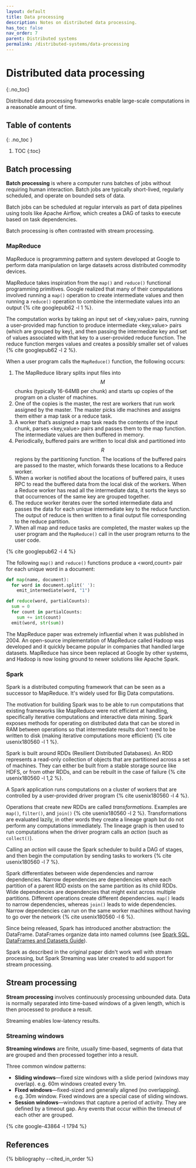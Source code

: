 ```yaml
---
layout: default
title: Data processing
description: Notes on distributed data processing.
has_toc: false
nav_order: 7
parent: Distributed systems
permalink: /distributed-systems/data-processing
---
```


<!-- prettier-ignore-start -->

# Distributed data processing
{:.no_toc}

Distributed data processing frameworks enable large-scale computations in a reasonable amount of time.

## Table of contents
{: .no_toc }

1. TOC
{:toc}

<!-- prettier-ignore-end -->

## Batch processing

**Batch processing** is where a computer runs batches of jobs without requiring human interaction. Batch jobs are typically short-lived, regularly scheduled, and operate on bounded sets of data.

Batch jobs can be scheduled at regular intervals as part of data pipelines using tools like Apache Airflow, which creates a DAG of tasks to execute based on task dependencies.

Batch processing is often contrasted with stream processing.

### MapReduce

MapReduce is programming pattern and system developed at Google to perform data manipulation on large datasets across distributed commodity devices.

MapReduce takes inspiration from the `map()` and `reduce()` functional programming primitives. Google realized that many of their computations involved running a `map()` operation to create intermediate values and then running a `reduce()` operation to combine the intermediate values into an output {% cite googlepub62 -l 1 %}.

The computation works by taking an input set of \<key,value\> pairs, running a user-provided map function to produce intermediate \<key,value\> pairs (which are grouped by key), and then passing the intermediate key and set of values associated with that key to a user-provided reduce function. The reduce function merges values and creates a possibly smaller set of values {% cite googlepub62 -l 2 %}.

When a user program calls the `MapReduce()` function, the following occurs:

1. The MapReduce library splits input files into $$M$$ chunks (typically 16-64MB per chunk) and starts up copies of the program on a cluster of machines.
2. One of the copies is the master, the rest are workers that run work assigned by the master. The master picks idle machines and assigns them either a map task or a reduce task.
3. A worker that’s assigned a map task reads the contents of the input chunk, parses \<key,value\> pairs and passes them to the map function. The intermediate values are then buffered in memory.
4. Periodically, buffered pairs are written to local disk and partitioned into $$R$$ regions by the partitioning function. The locations of the buffered pairs are passed to the master, which forwards these locations to a Reduce worker.
5. When a worker is notified about the locations of buffered pairs, it uses RPC to read the buffered data from the local disk of the workers. When a Reduce worker has read all the intermediate data, it sorts the keys so that occurrences of the same key are grouped together.
6. The reduce worker iterates over the sorted intermediate data and passes the data for each unique intermediate key to the reduce function. The output of reduce is then written to a final output file corresponding to the reduce partition.
7. When all map and reduce tasks are completed, the master wakes up the user program and the `MapReduce()` call in the user program returns to the user code.

{% cite googlepub62 -l 4 %}

The following `map()` and `reduce()` functions produce a \<word,count\> pair for each unique word in a document:

```py
def map(name, document):
  for word in document.split(' '):
    emit_intermediate(word, "1")

def reduce(word, partialCounts):
  sum = 0
  for count in partialCounts:
    sum += int(count)
  emit(word, str(sum))
```

The MapReduce paper was extremely influential when it was published in 2004. An open-source implementation of MapReduce called Hadoop was developed and it quickly became popular in companies that handled large datasets. MapReduce has since been replaced at Google by other systems, and Hadoop is now losing ground to newer solutions like Apache Spark.

### Spark

Spark is a distributed computing framework that can be seen as a successor to MapReduce. It's widely used for Big Data computations.

The motivation for building Spark was to be able to run computations that existing frameworks like MapReduce were not efficient at handling, specifically iterative computations and interactive data mining. Spark exposes methods for operating on distributed data that can be stored in RAM between operations so that intermediate results don't need to be written to disk (making iterative computations more efficient) {% cite usenix180560 -l 1 %}.

Spark is built around RDDs (Resilient Distributed Databases). An RDD represents a read-only collection of objects that are partitioned across a set of machines. They can either be built from a stable storage source like HDFS, or from other RDDs, and can be rebuilt in the case of failure {% cite usenix180560 -l 1,2 %}.

A Spark application runs computations on a cluster of workers that are controlled by a user-provided driver program {% cite usenix180560 -l 4 %}.

Operations that create new RDDs are called _transformations_. Examples are `map()`, `filter()`, and `join()` {% cite usenix180560 -l 2 %}. Transformations are evaluated lazily, in other words they create a lineage graph but do not perform any computations immediately. The lineage graph is then used to run computations when the driver program calls an _action_ (such as `collect()`).

Calling an _action_ will cause the Spark scheduler to build a DAG of stages, and then begin the computation by sending tasks to workers {% cite usenix180560 -l 7 %}.

Spark differentiates between wide dependencies and narrow dependencies. Narrow dependencies are dependencies where each partition of a parent RDD exists on the same partition as its child RDDs. Wide dependencies are dependencies that might exist across multiple partitions. Different operations create different dependencies. `map()` leads to narrow dependencies, whereas `join()` leads to wide dependencies. Narrow dependencies can run on the same worker machines without having to go over the network {% cite usenix180560 -l 6 %}.

Since being released, Spark has introduced another abstraction: the DataFrame. DataFrames organize data into named columns (see [Spark SQL, DataFrames and Datasets Guide](https://spark.apache.org/docs/latest/sql-programming-guide.htm)).

Spark as described in the original paper didn't work well with stream processing, but Spark Streaming was later created to add support for stream processing.

## Stream processing

**Stream processing** involves continuously processing unbounded data. Data is normally separated into time-based windows of a given length, which is then processed to produce a result.

Streaming enables low-latency results.

### Streaming windows

**Streaming windows** are finite, usually time-based, segments of data that are grouped and then processed together into a result.

Three common window patterns:

- **Sliding windows**—fixed size windows with a slide period (windows may overlap). e.g. 60m windows created every 1m.
- **Fixed windows**—fixed-sized and generally aligned (no overlapping). e.g. 30m window. Fixed windows are a special case of sliding windows.
- **Session windows**—windows that capture a period of activity. They are defined by a timeout gap. Any events that occur within the timeout of each other are grouped.

{% cite google-43864 -l 1794 %}

## References

{% bibliography --cited_in_order %}
